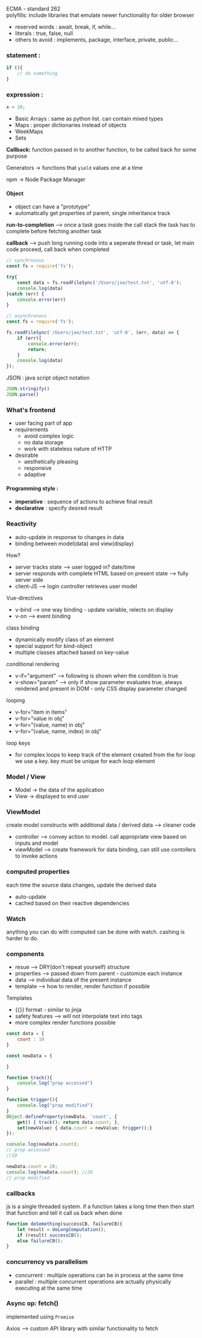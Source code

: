 ECMA - standard 262 <br>
polyfills: include libraries that emulate newer functionality for older browser

* reserved words : await, break, if, while...
* literals : true, false, null 
* others to avoid : implements, package, interface, private, public...

### statement : 
```js 
if (){
    // do something
}
```
### expression : 
```js 
x = 10; 
```

* Basic Arrays : same as python list. can contain mixed types
* Maps : proper dictionaries instead of objects
* WeekMaps 
* Sets

**Callback:** function passed in to another function, to be called back for some purpose 

Generators -> functions that `yield` values one at a time 

npm -> Node Package Manager 

#### Object 
* object can have a "prototype" 
* automatically get properties of parent, single inheritance track 

**run-to-completion** --> once a task goes inside the call stack the task has to complete before fetching another task 

**callback** --> push long running code into a seperate thread or task, let main code proceed, call back when completed 

```js
// synchronous 
const fs = require('fs'); 

try{
    const data = fs.readFileSync('/Users/joe/test.txt', 'utf-8');
    console.log(data)
}catch (err) {
    console.error(err)
}
```

```js
// asynchronous 
const fs = require('fs'); 

fs.readFileSync('/Users/joe/test.txt', 'utf-8', (err, data) => {
    if (err){
        console.error(err);
        return;
    }
    console.log(data)
});
```

JSON : java script object notation
```js
JSON.stringify()
JSON.parse()
```

### What's frontend
* user facing part of app 
* requirements 
    * avoid complex logic 
    * no data storage 
    * work with stateless nature of HTTP
* desirable 
    * aesthetically pleasing 
    * responsive 
    * adaptive 

#### Programming style :
* **imperative** : sequence of actions to achieve final result 
* **declarative** : specify desired result 

### Reactivity 
* auto-update in response to changes in data 
* binding between model(data) and view(display)

How? 
* server tracks state --> user logged in? date/time 
* server responds with complete HTML based on present state --> fully server side 
* client-JS --> login controller retrieves user model 

Vue-directives 
* v-bind --> one way binding - update variable, relects on display 
* v-on --> event binding 

class binding 
* dynamically modify class of an element 
* special support for bind-object 
* multiple classes attached based on key-value 

conditional rendering 
* v-if="argument" --> following is shown when the condition is true 
* v-show="param" --> only if show parameter evaluates true, always rendered and present in DOM - only CSS display parameter changed 

looping 
* v-for="item in items"
* v-for="value in obj"
* v-for="(value, name) in obj"
* v-for="(value, name, index) in obj"

loop keys
* for complex loops to keep track of the element created from the for loop we use a key. key must be unique for each loop element 

### Model / View 
* Model -> the data of the application
* View -> displayed to end user 

### ViewModel 
create model constructs with additional data / derived data --> cleaner code 
 
* controller --> convey action to model. call appropriate view based on inputs and model 
* viewModel --> create framework for data binding, can still use contollers to invoke actions

### computed properties 
each time the source data changes, update the derived data 
* auto-update 
* cached based on their reactive dependencies 

### Watch 
anything you can do with computed can be done with watch. cashing is harder to do. 

### components
* resue --> DRY(don't repeat yourself)
structure 
* properties --> passed down from parent - customize each instance 
* data --> individual data of the present instance
* template --> how to render, render function if possible

Templates 
* {{}} format - similar to jinja 
* safety features --> will not interpolate text into tags 
* more complex render functions possible 

<slot></slot> 

```js
const data = {
    count : 10
}

const newData = {

}

function track(){
    console.log("prop accessed")
}

function trigger(){
    console.log("prop modified")
}
Object.defineProperty(newData, 'count', {
    get() { track(); return data.count; }, 
    set(newValue) { data.count = newValue; trigger();}
}); 

console.log(newData.count); 
// prop accessed 
//10

newData.count = 20;
console.log(newData.count); //20
// prop modified 

```
### callbacks 
js is a single threaded system. if a function takes a long time then then start that function and tell it call us back when done 

```js
function doSomething(successCB, failureCB){
    let result = doLongComputation();
    if (result) successCB(); 
    else failureCB();
}
```

### concurrency vs parallelism 
* concurrent : multiple operations can be in process at the same time 
* parallel : multiple concurrent operations are actually physically executing at the same time 

### Async op: fetch()
implemented using `Promise` 

Axios --> custom API library with similar functionality to fetch  

